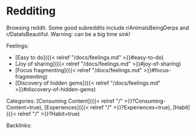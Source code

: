 # Redditing

Browsing reddit. Some good subreddits include r/AnimalsBeingDerps and r/DataIsBeautiful. Warning: can be a big time sink!

Feelings: 

  - [Easy to do]({{< relref "/docs/feelings.md" >}}#easy-to-do)
  - [Joy of sharing]({{< relref "/docs/feelings.md" >}}#joy-of-sharing)
  - [Focus fragmenting]({{< relref "/docs/feelings.md" >}}#focus-fragmenting)
  - [Discovery of hidden gems]({{< relref "/docs/feelings.md" >}}#discovery-of-hidden-gems)

Categories: [Consuming Content]({{< relref "/" >}}?Consuming-Content=true),
[Experiences]({{< relref "/" >}}?Experiences=true),
[Habit]({{< relref "/" >}}?Habit=true)

Backlinks: 
